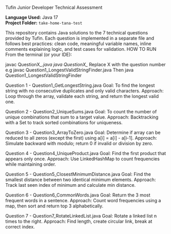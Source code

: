 Tufin Junior Developer Technical Assessment

**Language Used:** Java 17  
**Project Folder:** `take-home-tana-test`

This repository contains Java solutions to the 7 technical questions provided by Tufin. Each question is implemented in a separate file and follows best practices: clean code, meaningful variable names, inline comments explaining logic, and test cases for validation.
HOW TO RUN
From the terminal (or your IDE):

javac QuestionX_*.java
java QuestionX_*
Replace X with the question number e.g javac Question1_LongestValidStringFinder.java
Then java Question1_LongestValidStringFinder

Question 1 - Question1_GetLongestString.java
Goal: To find the longest string with no consecutive duplicates and only valid characters.
Approach: Loop through the array, validate each string, and return the longest valid one.

Question 2 - Question2_UniqueSums.java
Goal: To count the number of unique combinations that sum to a target value.
Approach: Backtracking with a Set to track sorted combinations for uniqueness.

Question 3 - Question3_ArrayToZero.java
Goal: Determine if array can be reduced to all zeros (except the first) using a[i] = a[i] - a[i-1].
Approach: Simulate backward with modulo; return 0 if invalid or division by zero.

Question 4 - Question4_UniqueProduct.java
Goal: Find the first product that appears only once.
Approach: Use LinkedHashMap to count frequencies while maintaining order.

Question 5 - Question5_ClosestMinimumDistance.java
Goal: Find the smallest distance between two identical minimum elements.
Approach: Track last seen index of minimum and calculate min distance.

Question 6 - Question6_CommonWords.java
Goal: Return the 3 most frequent words in a sentence.
Approach: Count word frequencies using a map, then sort and return top 3 alphabetically.

Question 7 - Question7_RotateLinkedList.java
Goal: Rotate a linked list n times to the right.
Approach: Find length, create circular link, break at correct index.
